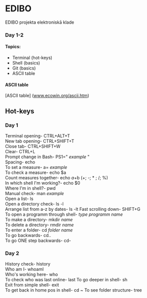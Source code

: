 # EDIBO
EDIBO projekta elektroniskā klade
### Day 1-2
#### Topics:
- Terminal (hot-keys)
- Shell (basics)
- Git (basics)
- ASCII table

#### ASCII table
[ASCII table] (www.ecowin.org/ascii.htm)

## Hot-keys
### Day 1  
Terminal opening- CTRL+ALT+T  
New tab opening- CTRL+SHIFT+T  
Close tab- CTRL+SHIFT+W  
Clear-  CTRL+L  
Prompt change in Bash- PS1=" *example* "  
Spacing- echo  
To set a measure-  a= *example*  
To check a measure- echo $a  
Count measures together- echo $a+$b  (+; -; * ; /; %)  
In which shell I'm working?- echo $0  
Where I'm in shell?- pwd  
Manual check- man *example*  
Open a list- ls  
Open a directory check- ls -l  
Arrange list from a-z by dates- ls -lt
Fast scrolling down- SHIFT+G  
To open a programm through shell- *type programm name*  
To make a directory- mkdir *name*  
To delete a directory- rmdir *name*  
To enter a folder- cd *folder name*  
To go backwards- cd..  
To go ONE step backwards- cd-


### Day 2
History check- history  
Who am I- whoamI  
Who's working here- who  
To check who was last online- last
To go deeper in shell- sh  
Exit from simple shell- exit  
To get back in home pos in shell- cd ~
To see folder structure- tree
